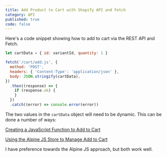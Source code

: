 ```yaml
---
title: Add Product to Cart with Shopify API and Fetch
category: API
published: true
code: false
---
```


Here's a code snippet showing how to add to cart via the REST API and Fetch.

```js
let cartData = { id: variantId, quantity: 1 }

fetch('/cart/add.js', {
  method: 'POST',
  headers: { 'Content-Type': 'application/json' },
  body: JSON.stringify(cartData),
})
  .then((response) => {
    if (response.ok) {
    }
  })
  .catch((error) => console.error(error))
```

The two values in the `cartData` object will need to be dynamic. This can be done a number of ways:

[Creating a JavaScript Function to Add to Cart](/shopify/javascript-add-to-cart-shopify-api)

[Using the Alpine JS Store to Manage Add to Cart](/shopify/alpine-add-to-cart-shopify-api)

I have preference towards the Alpine JS approach, but both work well.

